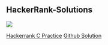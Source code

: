 ## HackerRank-Solutions

<img src="https://img.shields.io/badge/C-00599C?style=for-the-badge&logo=Practice&logoColor=white" />

[Hackerrank C Practice](https://www.hackerrank.com/domains/c?badge_type=c)
[Github Solution](https://github.com/kg-0805/HackerRank-Solutions/tree/main/C%20PRACTICE)
